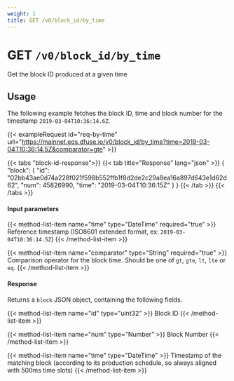 ```yaml
---
weight: 1
title: GET /v0/block_id/by_time
---
```


# GET `/v0/block_id/by_time`

Get the block ID produced at a given time

## Usage

The following example fetches the block ID, time and block number for the timestamp `2019-03-04T10:36:14.6Z`.

{{< exampleRequest id="req-by-time" url="https://mainnet.eos.dfuse.io/v0/block_id/by_time?time=2019-03-04T10:36:14.5Z&comparator=gte" >}}

{{< tabs "block-id-response">}}
{{< tab title="Response" lang="json" >}}
{
  "block": {
    "id": "02bb43ae0d74a228f021f598b552ffb1f8d2de2c29a8ea16a897d643e1d62d62",
    "num": 45826990,
    "time": "2019-03-04T10:36:15Z"
  }
}
{{< /tab >}}
{{< /tabs >}}

#### Input parameters

{{< method-list-item name="time" type="DateTime" required="true" >}}
  Reference timestamp (ISO8601 extended format, ex: `2019-03-04T10:36:14.5Z`)
{{< /method-list-item >}}

{{< method-list-item name="comparator" type="String" required="true" >}}
  Comparison operator for the block time. Should be one of `gt`, `gte`, `lt`, `lte` or `eq`.
{{< /method-list-item >}}


#### Response

Returns a `block` JSON object, containing the following fields.

{{< method-list-item name="id" type="uint32" >}}
  Block ID
{{< /method-list-item >}}

{{< method-list-item name="num" type="Number" >}}
  Block Number
{{< /method-list-item >}}

{{< method-list-item name="time" type="DateTime" >}}
  Timestamp of the matching block (according to its production schedule, so always aligned with 500ms time slots)
{{< /method-list-item >}}